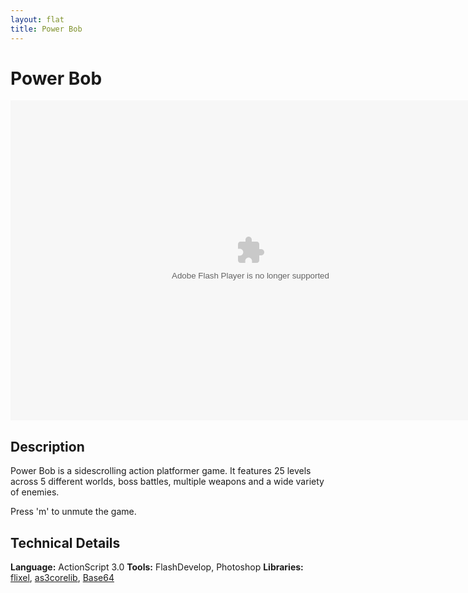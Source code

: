 ```yaml
---
layout: flat
title: Power Bob
---
```


# Power Bob

<object width="768" height="512"><param name="movie"
value="PowerBob.swf"></param><embed
src="PowerBob.swf" type="application/x-shockwave-flash"
width="768" height="512"></embed></object>

## Description

Power Bob is a sidescrolling action platformer game. It features 25 levels across 5 different worlds, boss battles, multiple weapons and a wide variety of enemies.

Press 'm' to unmute the game.

## Technical Details

**Language:** ActionScript 3.0
**Tools:** FlashDevelop, Photoshop
**Libraries:** [flixel](http://flixel.org), [as3corelib](https://github.com/mikechambers/as3corelib), [Base64](http://jpauclair.net/2010/01/09/base64-optimized-as3-lib/)